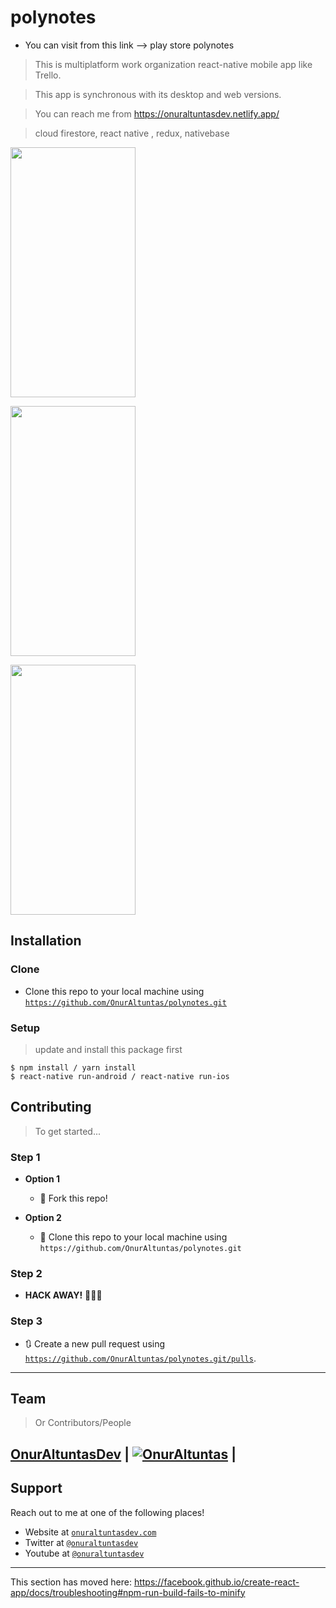 
# polynotes
- You can visit from this link --> play store polynotes

> This is multiplatform work organization react-native mobile app like Trello.

> This app is synchronous with its desktop and web versions.

> You can reach me from https://onuraltuntasdev.netlify.app/

> cloud firestore, react native , redux, nativebase


<img src="https://user-images.githubusercontent.com/53194850/91478864-456b5300-e8a9-11ea-96f7-ef2b144d42fd.jpg"
data-canonical-src="https://user-images.githubusercontent.com/53194850/91478864-456b5300-e8a9-11ea-96f7-ef2b144d42fd.jpg" width="200" height="400" />

<img src="https://user-images.githubusercontent.com/53194850/91478853-41d7cc00-e8a9-11ea-8431-a939864c4330.jpg"
data-canonical-src="https://user-images.githubusercontent.com/53194850/91478853-41d7cc00-e8a9-11ea-8431-a939864c4330.jpg" width="200" height="400" />

<img src="https://user-images.githubusercontent.com/53194850/91478872-49977080-e8a9-11ea-9c42-225d4ba0f578.jpg"
data-canonical-src="https://user-images.githubusercontent.com/53194850/91478872-49977080-e8a9-11ea-9c42-225d4ba0f578.jpg" width="200" height="400" />


## Installation

### Clone

- Clone this repo to your local machine using <a href="https://github.com/OnurAltuntas/polynotes.git" target="_blank">`https://github.com/OnurAltuntas/polynotes.git`</a>
### Setup

> update and install this package first

```shell
$ npm install / yarn install
$ react-native run-android / react-native run-ios
```

## Contributing

> To get started...

### Step 1

- **Option 1**
    - 🍴 Fork this repo!

- **Option 2**
    - 👯 Clone this repo to your local machine using `https://github.com/OnurAltuntas/polynotes.git`

### Step 2

- **HACK AWAY!** 🔨🔨🔨

### Step 3

- 🔃 Create a new pull request using <a href="https://github.com/OnurAltuntas/polynotes.git/pulls" target="_blank">`https://github.com/OnurAltuntas/polynotes.git/pulls`</a>.

---

## Team

> Or Contributors/People

 <a href="https://onuraltuntasdev.netlify.app/" target="_blank">**OnurAltuntasDev**</a> 
 | [![OnurAltuntas](https://avatars0.githubusercontent.com/u/53194850?s=460&u=88ff0b9c8fe41c908d3c9b7ff43eb00dba669e66&v=4)](https://onuraltuntasdev.netlify.app)  |
---

## Support

Reach out to me at one of the following places!

- Website at <a href="https://onuraltuntasdev.netlify.app/" target="_blank">`onuraltuntasdev.com`</a>
- Twitter at <a href="http://twitter.com/onuraltuntasdev" target="_blank">`@onuraltuntasdev`</a>
- Youtube at <a href="https://www.youtube.com/channel/UCalJQ45NyMzMvPqK5n0xYEA" target="_blank">`@onuraltuntasdev`</a>
---



This section has moved here: https://facebook.github.io/create-react-app/docs/troubleshooting#npm-run-build-fails-to-minify

